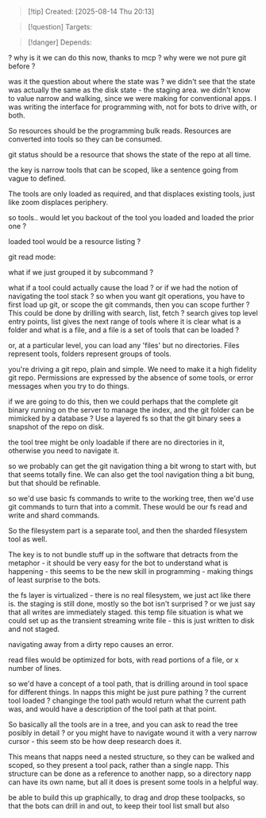
>[!tip] Created: [2025-08-14 Thu 20:13]

>[!question] Targets: 

>[!danger] Depends: 

? why is it we can do this now, thanks to mcp ? why were we not pure git before ?

was it the question about where the state was ?
we didn't see that the state was actually the same as the disk state - the staging area.
we didn't know to value narrow and walking, since we were making for conventional apps.
I was writing the interface for programming with, not for bots to drive with, or both.

So resources should be the programming bulk reads.
Resources are converted into tools so they can be consumed.


git status should be a resource that shows the state of the repo at all time.

the key is narrow tools that can be scoped, like a sentence going from vague to defined.

The tools are only loaded as required, and that displaces existing tools, just like zoom displaces periphery.

so tools.. would let you backout of the tool you loaded and loaded the prior one ?

loaded tool would be a resource listing ?


git read mode:

what if we just grouped it by subcommand ?

what if a tool could actually cause the load ?
or if we had the notion of navigating the tool stack ?
so when you want git operations, you have to first load up git, or scope the git commands, then you can scope further ?
This could be done by drilling with search, list, fetch ?
search gives top level entry points, list gives the next range of tools where it is clear what is a folder and what is a file, and a file is a set of tools that can be loaded ?

or, at a particular level, you can load any 'files' but no directories.  Files represent tools, folders represent groups of tools.

you're driving a git repo, plain and simple.  We need to make it a high fidelity git repo.  Permissions are expressed by the absence of some tools, or error messages when you try to do things.

if we are going to do this, then we could perhaps that the complete git binary running on the server to manage the index, and the git folder can be mimicked by a database ?
Use a layered fs so that the git binary sees a snapshot of the repo on disk.

the tool tree might be only loadable if there are no directories in it, otherwise you need to navigate it.

so we probably can get the git navigation thing a bit wrong to start with, but that seems totally fine.
We can also get the tool navigation thing a bit bung, but that should be refinable.

so we'd use basic fs commands to write to the working tree, then we'd use git commands to turn that into a commit.  These would be our fs read and write and shard commands.

So the filesystem part is a separate tool, and then the sharded filesystem tool as well.

The key is to not bundle stuff up in the software that detracts from the metaphor -  it should be very easy for the bot to understand what is happening - this seems to be the new skill in programming - making things of least surprise to the bots.

the fs layer is virtualized - there is no real filesystem, we just act like there is.
the staging is still done, mostly so the bot isn't surprised ? or we just say that all writes are immediately staged.  this temp file situation is what we could set up as the transient streaming write file - this is just written to disk and not staged.

navigating away from a dirty repo causes an error.

read files would be optimized for bots, with read portions of a file, or x number of lines.

so we'd have a concept of a tool path, that is drilling around in tool space for different things.
In napps this might be just pure pathing ?
the current tool loaded ?
changinge the tool path would return what the current path was, and would have a description of the tool path at that point.

So basically all the tools are in a tree, and you can ask to read the tree posibly in detail ? or you might have to navigate wound it with a very narrow cursor - this seem sto be how deep research does it.

This means that napps need a nested structure, so they can be walked and scoped, so they present a tool pack, rather than a single napp.  This structure can be done as a reference to another napp, so a directory napp can have its own name, but all it does is present some tools in a helpful way.

be able to build this up graphically, to drag and drop these toolpacks, so that the bots can drill in and out, to keep their tool list small but also 